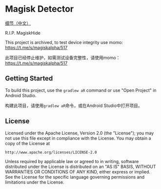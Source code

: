 Magisk Detector
==============================

[细节（中文）](README_ZH.md)

R.I.P. MagiskHide

This project is archived, to test device integrity use momo: https://t.me/s/magiskalpha/517

此项目已经停止维护，如需测试设备完整性，请使用momo： https://t.me/s/magiskalpha/517

Getting Started
---------------

To build this project, use the `gradlew aR` command or use "Open Project" in Android Studio.

构建此项目，请使用`gradlew aR`命令，或在Android Studio中打开项目。

License
-------

Licensed under the Apache License, Version 2.0 (the "License");
you may not use this file except in compliance with the License.
You may obtain a copy of the License at

    http://www.apache.org/licenses/LICENSE-2.0

Unless required by applicable law or agreed to in writing, software
distributed under the License is distributed on an "AS IS" BASIS,
WITHOUT WARRANTIES OR CONDITIONS OF ANY KIND, either express or implied.
See the License for the specific language governing permissions and
limitations under the License.
